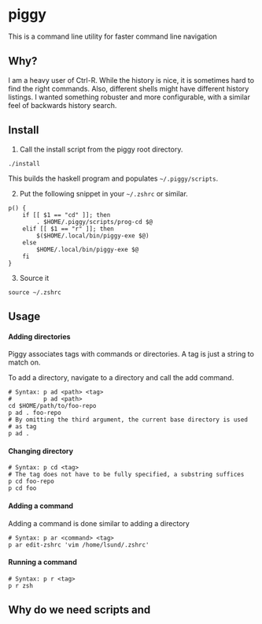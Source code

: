 # piggy

This is a command line utility for faster command line navigation

## Why?

I am a heavy user of Ctrl-R. While the history is nice, it is sometimes hard to
find the right commands. Also, different shells might have different history
listings. I wanted something robuster and more configurable, with a similar feel of backwards history search.

## Install

1. Call the install script from the piggy root directory.

```
./install
```

This builds the haskell program and populates `~/.piggy/scripts`.

2. Put the following snippet in your `~/.zshrc` or similar.

```
p() {
    if [[ $1 == "cd" ]]; then
        . $HOME/.piggy/scripts/prog-cd $@
    elif [[ $1 == "r" ]]; then
        $($HOME/.local/bin/piggy-exe $@)
    else
        $HOME/.local/bin/piggy-exe $@
    fi
}
```

3. Source it

```
source ~/.zshrc
```

## Usage

#### Adding directories

Piggy associates tags with commands or directories. A tag is just a string to
match on.

To add a directory, navigate to a directory and call the add command.

```
# Syntax: p ad <path> <tag>
#         p ad <path>
cd $HOME/path/to/foo-repo
p ad . foo-repo
# By omitting the third argument, the current base directory is used
# as tag
p ad .
```

#### Changing directory

```
# Syntax: p cd <tag>
# The tag does not have to be fully specified, a substring suffices
p cd foo-repo
p cd foo
```

#### Adding a command

Adding a command is done similar to adding a directory

```
# Syntax: p ar <command> <tag>
p ar edit-zshrc 'vim /home/lsund/.zshrc'
```

#### Running a command

```
# Syntax: p r <tag>
p r zsh
```

## Why do we need scripts and
